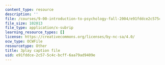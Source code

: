 ```yaml
---
content_type: resource
description: ''
file: /courses/9-00-introduction-to-psychology-fall-2004/e91fddce2c575c4cbcff6aa79ad9409e_10490.vtt
file_size: 102013
file_type: application/x-subrip
learning_resource_types: []
license: https://creativecommons.org/licenses/by-nc-sa/4.0/
ocw_type: OCWFile
resourcetype: Other
title: 3play caption file
uid: e91fddce-2c57-5c4c-bcff-6aa79ad9409e
---
```

